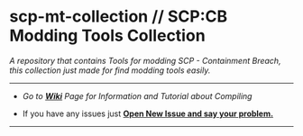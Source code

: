 # scp-mt-collection // SCP:CB Modding Tools Collection
_A repository that contains Tools for modding SCP - Containment Breach, this collection just made for find modding tools easily._
***

* *Go to **[Wiki](https://github.com/WH0LEWHALE/scp-mt-collection/wiki)** Page for Information and Tutorial about Compiling*

- If you have any issues just **[Open New Issue and say your problem.](https://github.com/WH0LEWHALE/scp-mt-collection/issues)**
***
